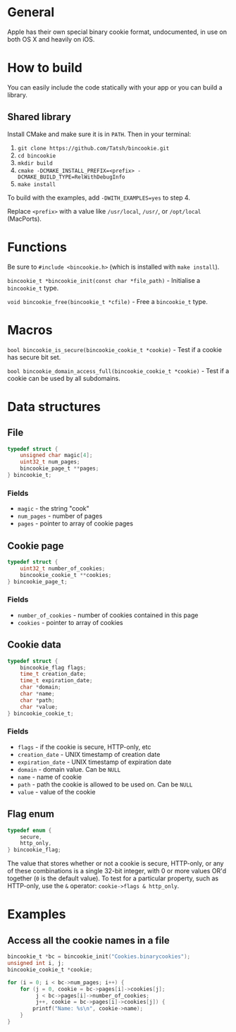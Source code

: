 # General

Apple has their own special binary cookie format, undocumented, in use on both OS X and heavily on iOS.

# How to build

You can easily include the code statically with your app or you can build a library.

## Shared library

Install CMake and make sure it is in `PATH`. Then in your terminal:

1. `git clone https://github.com/Tatsh/bincookie.git`
2. `cd bincookie`
3. `mkdir build`
4. `cmake -DCMAKE_INSTALL_PREFIX=<prefix> -DCMAKE_BUILD_TYPE=RelWithDebugInfo`
5. `make install`

To build with the examples, add `-DWITH_EXAMPLES=yes` to step 4.

Replace `<prefix>` with a value like `/usr/local`, `/usr/`, or `/opt/local` (MacPorts).

# Functions

Be sure to `#include <bincookie.h>` (which is installed with `make install`).

`bincookie_t *bincookie_init(const char *file_path)` - Initialise a `bincookie_t` type.

`void bincookie_free(bincookie_t *cfile)` - Free a `bincookie_t` type.

# Macros

`bool bincookie_is_secure(bincookie_cookie_t *cookie)` - Test if a cookie has secure bit set.

`bool bincookie_domain_access_full(bincookie_cookie_t *cookie)` - Test if a cookie can be used by all subdomains.

# Data structures

## File

```c
typedef struct {
    unsigned char magic[4];
    uint32_t num_pages;
    bincookie_page_t **pages;
} bincookie_t;
```

### Fields

* `magic` - the string "cook"
* `num_pages` - number of pages
* `pages` - pointer to array of cookie pages

## Cookie page

```c
typedef struct {
    uint32_t number_of_cookies;
    bincookie_cookie_t **cookies;
} bincookie_page_t;
```

### Fields

* `number_of_cookies` - number of cookies contained in this page
* `cookies` - pointer to array of cookies

## Cookie data

```c
typedef struct {
    bincookie_flag flags;
    time_t creation_date;
    time_t expiration_date;
    char *domain;
    char *name;
    char *path;
    char *value;
} bincookie_cookie_t;
```

### Fields

* `flags` - if the cookie is secure, HTTP-only, etc
* `creation_date` - UNIX timestamp of creation date
* `expiration_date` - UNIX timestamp of expiration date
* `domain` - domain value. Can be `NULL`
* `name` - name of cookie
* `path` - path the cookie is allowed to be used on. Can be `NULL`
* `value` - value of the cookie

## Flag enum

```c
typedef enum {
    secure,
    http_only,
} bincookie_flag;
```

The value that stores whether or not a cookie is secure, HTTP-only, or any of these combinations is a single 32-bit integer, with 0 or more values OR'd together (`0` is the default value). To test for a particular property, such as HTTP-only, use the `&` operator: `cookie->flags & http_only`.

# Examples

## Access all the cookie names in a file

```c
bincookie_t *bc = bincookie_init("Cookies.binarycookies");
unsigned int i, j;
bincookie_cookie_t *cookie;

for (i = 0; i < bc->num_pages; i++) {
    for (j = 0, cookie = bc->pages[i]->cookies[j];
         j < bc->pages[i]->number_of_cookies;
         j++, cookie = bc->pages[i]->cookies[j]) {
        printf("Name: %s\n", cookie->name);
    }
}
```
